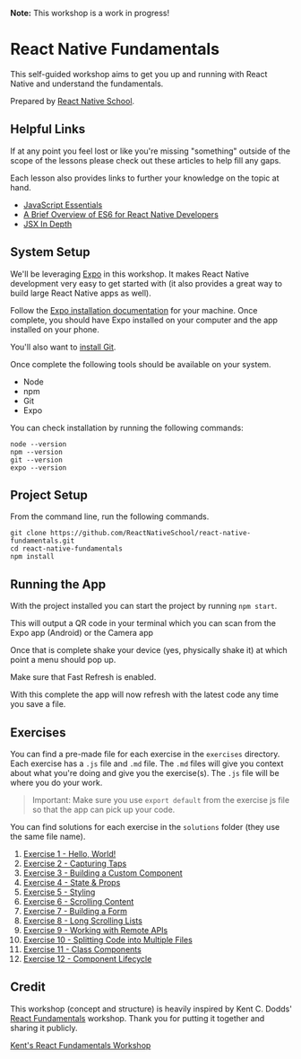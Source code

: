 **Note:** This workshop is a work in progress!

# React Native Fundamentals

This self-guided workshop aims to get you up and running with React Native and understand the fundamentals.

Prepared by [React Native School](https://www.reactnativeschool.com/).

## Helpful Links

If at any point you feel lost or like you're missing "something" outside of the scope of the lessons please check out these articles to help fill any gaps.

Each lesson also provides links to further your knowledge on the topic at hand.

- [JavaScript Essentials](https://www.reactnativeschool.com/javascript-essentials)
- [A Brief Overview of ES6 for React Native Developers](https://www.reactnativeschool.com/a-brief-overview-of-es6-for-react-native-developers)
- [JSX In Depth](https://reactjs.org/docs/jsx-in-depth.html)

## System Setup

We'll be leveraging [Expo](https://expo.io/) in this workshop. It makes React Native development very easy to get started with (it also provides a great way to build large React Native apps as well).

Follow the [Expo installation documentation](https://expo.io/learn) for your machine. Once complete, you should have Expo installed on your computer and the app installed on your phone.

You'll also want to [install Git](https://git-scm.com/book/en/v2/Getting-Started-Installing-Git).

Once complete the following tools should be available on your system.

- Node
- npm
- Git
- Expo

You can check installation by running the following commands:

```
node --version
npm --version
git --version
expo --version
```

## Project Setup

From the command line, run the following commands.

```
git clone https://github.com/ReactNativeSchool/react-native-fundamentals.git
cd react-native-fundamentals
npm install
```

## Running the App

With the project installed you can start the project by running `npm start`.

This will output a QR code in your terminal which you can scan from the Expo app (Android) or the Camera app

Once that is complete shake your device (yes, physically shake it) at which point a menu should pop up.

Make sure that Fast Refresh is enabled.

With this complete the app will now refresh with the latest code any time you save a file.

## Exercises

You can find a pre-made file for each exercise in the `exercises` directory. Each exercise has a `.js` file and `.md` file. The `.md` files will give you context about what you're doing and give you the exercise(s). The `.js` file will be where you do your work.

> Important: Make sure you use `export default` from the exercise js file so that the app can pick up your code.

You can find solutions for each exercise in the `solutions` folder (they use the same file name).

1. [Exercise 1 - Hello, World!](./exercises/hello-world.md)
2. [Exercise 2 - Capturing Taps](./exercises/capturing-taps.md)
3. [Exercise 3 - Building a Custom Component](./exercises/custom-component.md)
4. [Exercise 4 - State & Props](./exercises/state-props.md)
5. [Exercise 5 - Styling](./exercises/styling.md)
6. [Exercise 6 - Scrolling Content](./exercises/scrollable-content.md)
7. [Exercise 7 - Building a Form](./exercises/building-a-form.md)
8. [Exercise 8 - Long Scrolling Lists](./exercises/long-lists.md)
9. [Exercise 9 - Working with Remote APIs](./exercises/working-with-api.md)
10. [Exercise 10 - Splitting Code into Multiple Files](./exercises/multiple-files.md)
11. [Exercise 11 - Class Components](./exercises/class-components.md)
12. [Exercise 12 - Component Lifecycle](./exercises/component-lifecycle.md)

## Credit

This workshop (concept and structure) is heavily inspired by Kent C. Dodds' [React Fundamentals](https://github.com/kentcdodds/react-fundamentals) workshop. Thank you for putting it together and sharing it publicly.

[Kent's React Fundamentals Workshop](https://kentcdodds.com/workshops/react-fundamentals)
